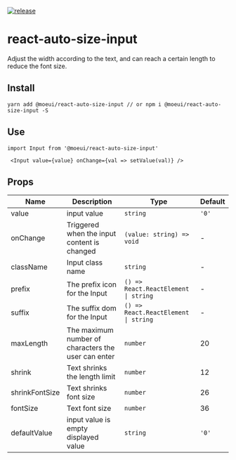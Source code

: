 [![release](https://github.com/moeui/react-auto-size-input/actions/workflows/release.yml/badge.svg)](https://github.com/moeui/react-auto-size-input/actions/workflows/release.yml)

# react-auto-size-input

Adjust the width according to the text, and can reach a certain length to reduce the font size.

## Install

    yarn add @moeui/react-auto-size-input // or npm i @moeui/react-auto-size-input -S

## Use

    import Input from '@moeui/react-auto-size-input'

     <Input value={value} onChange={val => setValue(val)} />

## Props

| Name           | Description                                         | Type                                 | Default    |
| -------------- | --------------------------------------------------- | ------------------------------------ | ---------- |
| value          | input value                                         | `string`                             | `'0'`      |
| onChange       | Triggered when the input content is changed         | `(value: string) => void`            | -          |
| className      | Input class name                                    | `string`                             | -          |
| prefix         | The prefix icon for the Input                       | `() => React.ReactElement \| string` | -          |
| suffix         | The suffix dom for the Input	                       | `() => React.ReactElement \| string` | -          |
| maxLength      | The maximum number of characters the user can enter | `number`                             | 20         |
| shrink         | Text shrinks the length limit                       | `number`                             | 12         |
| shrinkFontSize | Text shrinks font size                              | `number`                             | 26         |
| fontSize 	     | Text font size                                      | `number`                             | 36         |
| defaultValue   | input value is empty displayed value                | `string`                             | `'0'`      |

